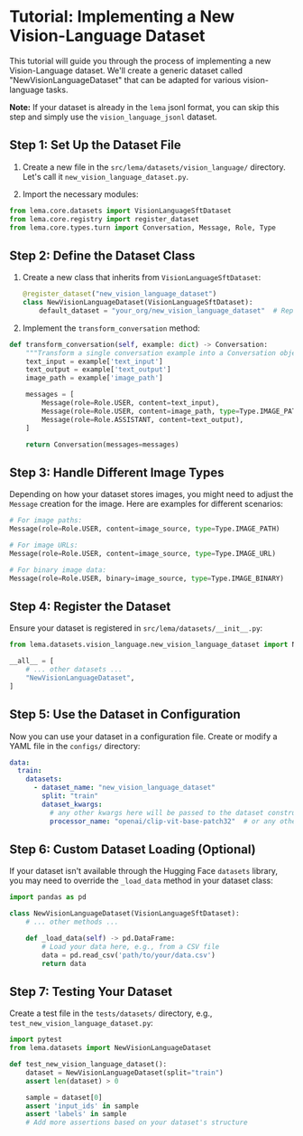# Tutorial: Implementing a New Vision-Language Dataset

This tutorial will guide you through the process of implementing a new Vision-Language dataset. We'll create a generic dataset called "NewVisionLanguageDataset" that can be adapted for various vision-language tasks.

**Note:**
If your dataset is already in the `lema` jsonl format, you can skip this step and simply use the `vision_language_jsonl` dataset.

## Step 1: Set Up the Dataset File

1. Create a new file in the `src/lema/datasets/vision_language/` directory. Let's call it `new_vision_language_dataset.py`.

2. Import the necessary modules:

```python
from lema.core.datasets import VisionLanguageSftDataset
from lema.core.registry import register_dataset
from lema.core.types.turn import Conversation, Message, Role, Type
```

## Step 2: Define the Dataset Class

1. Create a new class that inherits from `VisionLanguageSftDataset`:

    ```python
    @register_dataset("new_vision_language_dataset")
    class NewVisionLanguageDataset(VisionLanguageSftDataset):
        default_dataset = "your_org/new_vision_language_dataset"  # Replace with actual dataset name
    ```

2. Implement the `transform_conversation` method:

```python
def transform_conversation(self, example: dict) -> Conversation:
    """Transform a single conversation example into a Conversation object."""
    text_input = example['text_input']
    text_output = example['text_output']
    image_path = example['image_path']

    messages = [
        Message(role=Role.USER, content=text_input),
        Message(role=Role.USER, content=image_path, type=Type.IMAGE_PATH),  # Assuming image path for now
        Message(role=Role.ASSISTANT, content=text_output),
    ]

    return Conversation(messages=messages)
```

## Step 3: Handle Different Image Types

Depending on how your dataset stores images, you might need to adjust the `Message` creation for the image. Here are examples for different scenarios:

```python
# For image paths:
Message(role=Role.USER, content=image_source, type=Type.IMAGE_PATH)

# For image URLs:
Message(role=Role.USER, content=image_source, type=Type.IMAGE_URL)

# For binary image data:
Message(role=Role.USER, binary=image_source, type=Type.IMAGE_BINARY)
```

## Step 4: Register the Dataset

Ensure your dataset is registered in `src/lema/datasets/__init__.py`:

```python
from lema.datasets.vision_language.new_vision_language_dataset import NewVisionLanguageDataset

__all__ = [
    # ... other datasets ...
    "NewVisionLanguageDataset",
]
```

## Step 5: Use the Dataset in Configuration

Now you can use your dataset in a configuration file. Create or modify a YAML file in the `configs/` directory:

```yaml
data:
  train:
    datasets:
      - dataset_name: "new_vision_language_dataset"
        split: "train"
        dataset_kwargs:
          # any other kwargs here will be passed to the dataset constructor
          processor_name: "openai/clip-vit-base-patch32"  # or any other suitable processor
```

## Step 6: Custom Dataset Loading (Optional)

If your dataset isn't available through the Hugging Face `datasets` library, you may need to override the `_load_data` method in your dataset class:

```python
import pandas as pd

class NewVisionLanguageDataset(VisionLanguageSftDataset):
    # ... other methods ...

    def _load_data(self) -> pd.DataFrame:
        # Load your data here, e.g., from a CSV file
        data = pd.read_csv('path/to/your/data.csv')
        return data
```

## Step 7: Testing Your Dataset

Create a test file in the `tests/datasets/` directory, e.g., `test_new_vision_language_dataset.py`:

```python
import pytest
from lema.datasets import NewVisionLanguageDataset

def test_new_vision_language_dataset():
    dataset = NewVisionLanguageDataset(split="train")
    assert len(dataset) > 0

    sample = dataset[0]
    assert 'input_ids' in sample
    assert 'labels' in sample
    # Add more assertions based on your dataset's structure
```
